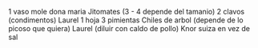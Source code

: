 1 vaso mole dona maria
Jitomates (3 - 4 depende del tamanio)
2 clavos (condimentos)
Laurel 1 hoja
3 pimientas
Chiles de arbol (depende de lo picoso que quiera)
Laurel
(diluir con caldo de pollo)
Knor suiza en vez de sal
